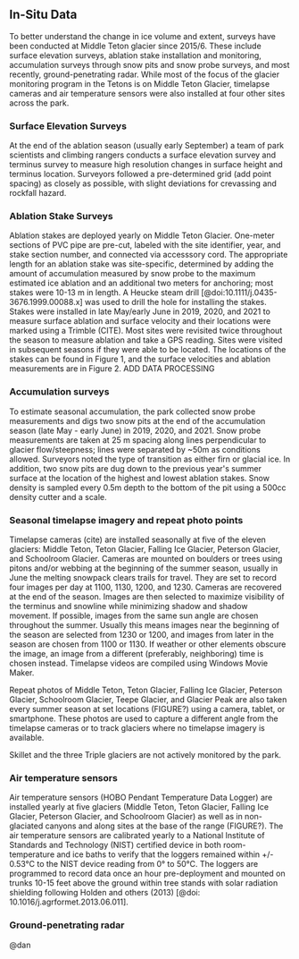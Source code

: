 ## In-Situ Data

To better understand the change in ice volume and extent, surveys have been conducted at Middle Teton glacier since 2015/6. 
These include surface elevation surveys, ablation stake installation and monitoring, accumulation surveys through snow pits and snow probe surveys, and most recently, ground-penetrating radar. 
While most of the focus of the glacier monitoring program in the Tetons is on Middle Teton Glacier, timelapse cameras and air temperature sensors were also installed at four other sites across the park.

### Surface Elevation Surveys
At the end of the ablation season (usually early September) a team of park scientists and climbing rangers conducts a surface elevation survey and terminus survey to measure high resolution changes in surface height and terminus location. 
Surveyors followed a pre-determined grid (add point spacing) as closely as possible, with slight deviations for crevassing and rockfall hazard.

### Ablation Stake Surveys
Ablation stakes are deployed yearly on Middle Teton Glacier. 
One-meter sections of PVC pipe are pre-cut, labeled with the site identifier, year, and stake section number, and connected via accesssory cord.
The appropriate length for an ablation stake was site-specific, determined by adding the amount of accumulation measured by snow probe to the maximum estimated ice ablation and an additional two meters for anchoring; most stakes were 10-13 m in length. 
A Heucke steam drill [@doi:10.1111/j.0435-3676.1999.00088.x] was used to drill the hole for installing the stakes. 
Stakes were installed in late May/early June in 2019, 2020, and 2021 to measure surface ablation and surface velocity and their locations were marked using a Trimble (CITE). 
Most sites were revisited twice throughout the season to measure ablation and take a GPS reading. 
Sites were visited in subsequent seasons if they were able to be located. 
The locations of the stakes can be found in Figure 1, and the surface velocities and ablation measurements are in Figure 2.
ADD DATA PROCESSING

### Accumulation surveys
To estimate seasonal accumulation, the park collected snow probe measurements and digs two snow pits at the end of the accumulation season (late May - early June) in 2019, 2020, and 2021. 
Snow probe measurements are taken at 25 m spacing along lines perpendicular to glacier flow/steepness; lines were separated by ~50m as conditions allowed. 
Surveyors noted the type of transition as either firn or glacial ice. 
In addition, two snow pits are dug down to the previous year's summer surface at the location of the highest and lowest ablation stakes. 
Snow density is sampled every 0.5m depth to the bottom of the pit using a 500cc density cutter and a scale. 

### Seasonal timelapse imagery and repeat photo points
Timelapse cameras (cite) are installed seasonally at five of the eleven glaciers: Middle Teton, Teton Glacier, Falling Ice Glacier, Peterson Glacier, and Schoolroom Glacier. 
Cameras are mounted on boulders or trees using pitons and/or webbing at the beginning of the summer season, usually in June the melting snowpack clears trails for travel.
They are set to record four images per day at 1100, 1130, 1200, and 1230. 
Cameras are recovered at the end of the season.
Images are then selected to maximize visibility of the terminus and snowline while minimizing shadow and shadow movement. 
If possible, images from the same sun angle are chosen throughout the summer. 
Usually this means images near the beginning of the season are selected from 1230 or 1200, and images from later in the season are chosen from 1100 or 1130.
If weather or other elements obscure the image, an image from a different (preferably, neighboring) time is chosen instead.
Timelapse videos are compiled using Windows Movie Maker.

Repeat photos of Middle Teton, Teton Glacier, Falling Ice Glacier, Peterson Glacier, Schoolroom Glacier, Teepe Glacier, and Glacier Peak are also taken every summer season at set locations (FIGURE?) using a camera, tablet, or smartphone. 
These photos are used to capture a different angle from the timelapse cameras or to track glaciers where no timelapse imagery is available.

Skillet and the three Triple glaciers are not actively monitored by the park.

### Air temperature sensors
Air temperature sensors (HOBO Pendant Temperature Data Logger) are installed yearly at five glaciers (Middle Teton, Teton Glacier, Falling Ice Glacier, Peterson Glacier, and Schoolroom Glacier) as well as in non-glaciated canyons and along sites at the base of the range (FIGURE?).
The air temperature sensors are calibrated yearly to a National Institute of Standards and Technology (NIST) certified device in both room-temperature and ice baths to verify that the loggers remained within  +/- 0.53°C to the NIST device reading from 0° to 50°C. 
The loggers are programmed to record data once an hour pre-deployment and mounted on trunks 10-15 feet above the ground within tree stands with solar radiation shielding following Holden and others (2013) [@doi: 10.1016/j.agrformet.2013.06.011].

### Ground-penetrating radar
@dan
